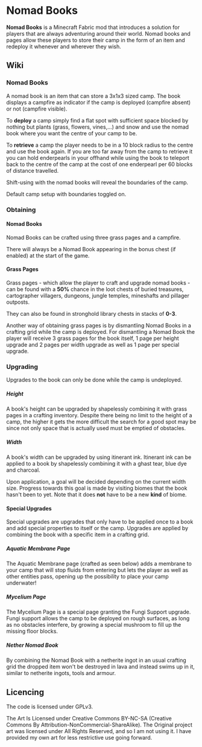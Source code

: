 # Nomad Books

[//]: # ([![img]&#40;https://img.shields.io/discord/292744693803122688?color=informational&label=Ladysnake&logo=Discord&#41;]&#40;https://ladysnake.glitch.me&#41;[![img]&#40;http://cf.way2muchnoise.eu/full_rats-mischief_downloads.svg&#41;]&#40;https://www.curseforge.com/minecraft/mc-mods/nomad-books&#41;[![img]&#40;http://cf.way2muchnoise.eu/versions/minecraft_nomad-books_latest.svg&#41;]&#40;https://www.curseforge.com/minecraft/mc-mods/nomad-books&#41;)

**Nomad Books** is a Minecraft Fabric mod that introduces a solution for players that are always adventuring around their world. Nomad books and pages allow these players to store their camp in the form of an item and redeploy it whenever and wherever they wish.

## Wiki

### Nomad Books


A nomad book is an item that can store a 3x1x3 sized camp. The book displays a campfire as indicator if the camp is deployed (campfire absent) or not (campfire visible).

[//]: # (![CampfireIndicator]&#40;https://user-images.githubusercontent.com/83953120/121961233-700a9780-cd67-11eb-89a1-0a8febe0c533.png&#41;)


To **deploy** a camp simply find a flat spot with sufficient space blocked by nothing but plants (grass, flowers, vines,...) and snow and use the nomad book where you want the centre of your camp to be.

To **retrieve** a camp the player needs to be in a 10 block radius to the centre and use the book again. If you are too far away from the camp to retrieve it you can hold enderpearls in your offhand while using the book to teleport back to the centre of the camp at the cost of one enderpearl per 60 blocks of distance travelled.


Shift-using with the nomad books will reveal the boundaries of the camp.

[//]: # (![CampBoundaries]&#40;https://user-images.githubusercontent.com/83953120/121962532-2622b100-cd69-11eb-956b-0243b1ac366e.png&#41;)

Default camp setup with boundaries toggled on.

### Obtaining

#### Nomad Books

Nomad Books can be crafted using three grass pages and a campfire.

[//]: # (![NomadBookRecipe]&#40;https://user-images.githubusercontent.com/83953120/121963651-b6adc100-cd6a-11eb-8351-d6ba0a5cdd83.png&#41;)

There will always be a Nomad Book appearing in the bonus chest (if enabled) at the start of the game.

#### Grass Pages

Grass pages - which allow the player to craft and upgrade nomad books - can be found with a **50%** chance in the loot chests of buried treasures, cartographer villagers,  dungeons, jungle temples, mineshafts and pillager outposts.

They can also be found in stronghold library chests in stacks of **0-3**.

Another way of obtaining grass pages is by dismantling Nomad Books in a crafting grid while the camp is deployed. For dismantling a Nomad Book the player will receive 3 grass pages for the book itself, 1 page per height upgrade and 2 pages per width upgrade as well as 1 page per special upgrade.


### Upgrading


Upgrades to the book can only be done while the camp is undeployed.

##### Height


A book's height can be upgraded by shapelessly combining it with grass pages in a crafting inventory. Despite there being no limit to the height of a camp, the higher it gets the more difficult the search for a good spot may be since not only space that is actually used must be emptied of obstacles.

##### Width


A book's width can be upgraded by using itinerant ink. Itinerant ink can be applied to a book by shapelessly combining it with a ghast tear, blue dye and charcoal.

Upon application, a goal will be decided depending on the current width size. Progress towards this goal is made by visiting biomes that the book hasn't been to yet. Note that it does **not** have to be a new **kind** of biome.

[//]: # (![ItinerantInkRecipe]&#40;https://user-images.githubusercontent.com/83953120/122669328-1964e980-d1bd-11eb-8d9c-a8afb516bcd5.png&#41;)

#### Special Upgrades


Special upgrades are upgrades that only have to be applied once to a book and add special properties to itself or the camp. Upgrades are applied by combining the book with a specific item in a crafting grid.

##### Aquatic Membrane Page


The Aquatic Membrane page (crafted as seen below) adds a membrane to your camp that will stop fluids from entering but lets the player as well as other entities pass, opening up the possibility to place your camp underwater!

[//]: # (![AquaticMembraneRecipe]&#40;https://user-images.githubusercontent.com/83953120/121964948-91ba4d80-cd6c-11eb-93b0-c2df2f64022b.png&#41;)

##### Mycelium Page


The Mycelium Page is a special page granting the Fungi Support upgrade. Fungi support allows the camp to be deployed on rough surfaces, as long as no obstacles interfere, by growing a special mushroom to fill up the missing floor blocks.

[//]: # (![MyceliumPage]&#40;https://user-images.githubusercontent.com/83953120/121965215-fb3a5c00-cd6c-11eb-842f-719bc7cf46e6.png&#41;)

##### Nether Nomad Book


By combining the Nomad Book with a netherite ingot in an usual crafting grid the dropped item won't be destroyed in lava and instead swims up in it, similar to netherite ingots, tools and armour.

[//]: # (![NetherNomadBookRecipe]&#40;https://user-images.githubusercontent.com/83953120/122669340-2550ab80-d1bd-11eb-826d-113af5ce1d42.png&#41;)

## Licencing

The code is licensed under GPLv3.

The Art Is Licensed under Creative Commons BY-NC-SA (Creative Commons By Attribution-NonCommercial-ShareAlike).
The Original project art was licensed under All Rights Reserved, and so I am not using it. I have provided my own art for less restrictive use going forward.
